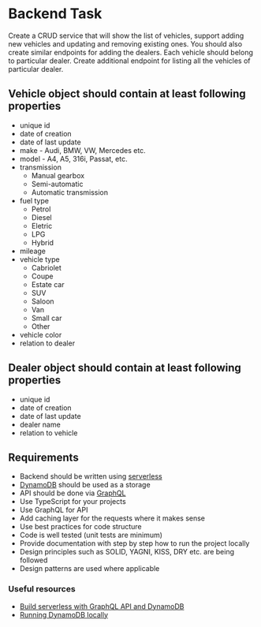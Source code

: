 # Backend Task

Create a CRUD service that will show the list of vehicles, support adding new vehicles and updating and removing existing ones. You should also create similar endpoints for adding the dealers. Each vehicle should belong to particular dealer. Create additional endpoint for listing all the vehicles of particular dealer.

## Vehicle object should contain at least following properties

- unique id
- date of creation
- date of last update
- make - Audi, BMW, VW, Mercedes etc.
- model - A4, A5, 316i, Passat, etc.
- transmission
  - Manual gearbox
  - Semi-automatic
  - Automatic transmission
- fuel type
  - Petrol
  - Diesel
  - Eletric
  - LPG
  - Hybrid
- mileage
- vehicle type
  - Cabriolet
  - Coupe
  - Estate car
  - SUV
  - Saloon
  - Van
  - Small car
  - Other
- vehicle color
- relation to dealer

## Dealer object should contain at least following properties

- unique id
- date of creation
- date of last update
- dealer name
- relation to vehicle

## Requirements

- Backend should be written using [serverless](https://www.serverless.com/)
- [DynamoDB](https://aws.amazon.com/dynamodb/) should be used as a storage
- API should be done via [GraphQL](https://graphql.org/)
- Use TypeScript for your projects
- Use GraphQL for API
- Add caching layer for the requests where it makes sense
- Use best practices for code structure
- Code is well tested (unit tests are minimum)
- Provide documentation with step by step how to run the project locally
- Design principles such as SOLID, YAGNI, KISS, DRY etc. are being followed
- Design patterns are used where applicable

### Useful resources

- [Build serverless with GraphQL API and DynamoDB](https://www.serverless.com/blog/make-serverless-graphql-api-using-lambda-dynamodb)
- [Running DynamoDB locally](https://docs.aws.amazon.com/en_en/amazondynamodb/latest/developerguide/DynamoDBLocal.DownloadingAndRunning.html)
